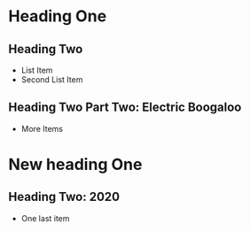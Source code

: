 # Heading One
## Heading Two
* List Item
* Second List Item
## Heading Two Part Two: Electric Boogaloo
* More Items
# New heading One
## Heading Two: 2020
* One last item
